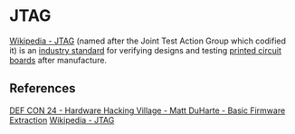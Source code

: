 # JTAG

[Wikipedia - JTAG](https://en.wikipedia.org/wiki/JTAG) (named after the Joint Test Action Group which codified it) is an [industry standard](https://en.wikipedia.org/wiki/Technical_standard "Technical standard") for verifying designs and testing [printed circuit boards](https://en.wikipedia.org/wiki/Printed_circuit_board "Printed circuit board") after manufacture.

## References

[DEF CON 24 - Hardware Hacking Village - Matt DuHarte - Basic Firmware Extraction](https://www.youtube.com/watch?v=Kxvpbu9STU4)
[Wikipedia - JTAG](https://en.wikipedia.org/wiki/JTAG) 